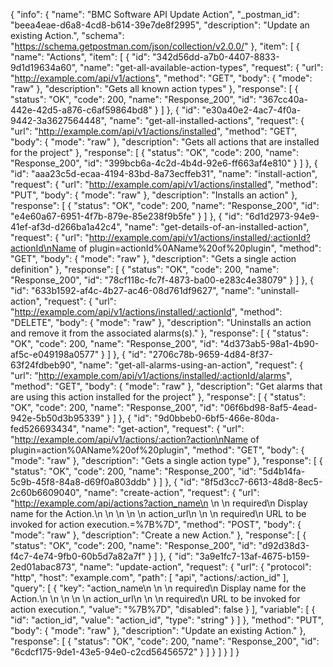 {
  "info": {
    "name": "BMC Software API Update Action",
    "_postman_id": "beea4eae-d6a8-4cd8-b614-39e7de8f2995",
    "description": "Update an existing Action.",
    "schema": "https://schema.getpostman.com/json/collection/v2.0.0/"
  },
  "item": [
    {
      "name": "Actions",
      "item": [
        {
          "id": "342d56dd-a7b0-4407-8833-9d1d19634a60",
          "name": "get-all-available-action-types",
          "request": {
            "url": "http://example.com/api/v1/actions",
            "method": "GET",
            "body": {
              "mode": "raw"
            },
            "description": "Gets all known action types"
          },
          "response": [
            {
              "status": "OK",
              "code": 200,
              "name": "Response_200",
              "id": "367cc40a-442e-42d5-a876-c6af59864bd8"
            }
          ]
        },
        {
          "id": "e30a40e2-4ac7-4f0a-9442-3a3627564448",
          "name": "get-all-installed-actions",
          "request": {
            "url": "http://example.com/api/v1/actions/installed",
            "method": "GET",
            "body": {
              "mode": "raw"
            },
            "description": "Gets all actions that are installed for the project"
          },
          "response": [
            {
              "status": "OK",
              "code": 200,
              "name": "Response_200",
              "id": "399bcb6a-4c2d-4b4d-92e6-ff663af4e810"
            }
          ]
        },
        {
          "id": "aaa23c5d-ecaa-4194-83bd-8a73ecffeb31",
          "name": "install-action",
          "request": {
            "url": "http://example.com/api/v1/actions/installed",
            "method": "PUT",
            "body": {
              "mode": "raw"
            },
            "description": "Installs an action"
          },
          "response": [
            {
              "status": "OK",
              "code": 200,
              "name": "Response_200",
              "id": "e4e60a67-6951-4f7b-879e-85e238f9b5fe"
            }
          ]
        },
        {
          "id": "6d1d2973-94e9-41ef-af3d-d266ba1a42c4",
          "name": "get-details-of-an-installed-action",
          "request": {
            "url": "http://example.com/api/v1/actions/installed/:actionId?actionId\nName of plugin=actionId%0AName%20of%20plugin",
            "method": "GET",
            "body": {
              "mode": "raw"
            },
            "description": "Gets a single action definition"
          },
          "response": [
            {
              "status": "OK",
              "code": 200,
              "name": "Response_200",
              "id": "78cf118c-fc7f-4873-ba00-e283c4e38079"
            }
          ]
        },
        {
          "id": "633b1592-af4c-4b27-ac46-08d761df9627",
          "name": "uninstall-action",
          "request": {
            "url": "http://example.com/api/v1/actions/installed/:actionId",
            "method": "DELETE",
            "body": {
              "mode": "raw"
            },
            "description": "Uninstalls an action and remove it from the associated alarms(s)."
          },
          "response": [
            {
              "status": "OK",
              "code": 200,
              "name": "Response_200",
              "id": "4d373ab5-98a1-4b90-af5c-e049198a0577"
            }
          ]
        },
        {
          "id": "2706c78b-9659-4d84-8f37-63f24fdbeb90",
          "name": "get-all-alarms-using-an-action",
          "request": {
            "url": "http://example.com/api/v1/actions/installed/:actionId/alarms",
            "method": "GET",
            "body": {
              "mode": "raw"
            },
            "description": "Get alarms that are using this action installed for the project"
          },
          "response": [
            {
              "status": "OK",
              "code": 200,
              "name": "Response_200",
              "id": "06f6bd98-8af5-4ead-942e-5b50d3b95339"
            }
          ]
        },
        {
          "id": "9d0bbeb0-6bf5-466e-80da-fed526693434",
          "name": "get-action",
          "request": {
            "url": "http://example.com/api/v1/actions/:action?action\nName of plugin=action%0AName%20of%20plugin",
            "method": "GET",
            "body": {
              "mode": "raw"
            },
            "description": "Gets a single action type"
          },
          "response": [
            {
              "status": "OK",
              "code": 200,
              "name": "Response_200",
              "id": "5d4b14fa-5c9b-45f8-84a8-d69f0a803ddb"
            }
          ]
        },
        {
          "id": "8f5d3cc7-6613-48d8-8ec5-2c60b6609040",
          "name": "create-action",
          "request": {
            "url": "http://example.com/api/actions?action_name\n        \n        \n            required\n            Display name for the Action.\n        \n    \n    \n        \n        action_url\n        \n        \n            required\n            URL to be invoked for action execution.=%7B%7D",
            "method": "POST",
            "body": {
              "mode": "raw"
            },
            "description": "Create a new Action."
          },
          "response": [
            {
              "status": "OK",
              "code": 200,
              "name": "Response_200",
              "id": "d92d38d3-f4c7-4e74-9fb0-60b5d7a82a7f"
            }
          ]
        },
        {
          "id": "3a9e1fc7-13af-4675-b159-2ed01abac873",
          "name": "update-action",
          "request": {
            "url": {
              "protocol": "http",
              "host": "example.com",
              "path": [
                "api",
                "actions/:action_id"
              ],
              "query": [
                {
                  "key": "action_name\n        \n        \n            required\n            Display name for the Action.\n        \n    \n    \n        \n        action_url\n        \n        \n            required\n            URL to be invoked for action execution.",
                  "value": "%7B%7D",
                  "disabled": false
                }
              ],
              "variable": [
                {
                  "id": "action_id",
                  "value": "action_id",
                  "type": "string"
                }
              ]
            },
            "method": "PUT",
            "body": {
              "mode": "raw"
            },
            "description": "Update an existing Action."
          },
          "response": [
            {
              "status": "OK",
              "code": 200,
              "name": "Response_200",
              "id": "6cdcf175-9de1-43e5-94e0-c2cd56456572"
            }
          ]
        }
      ]
    }
  ]
}